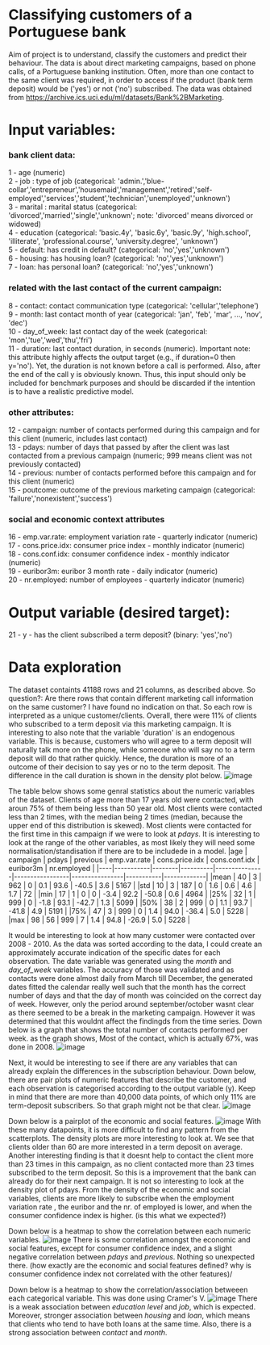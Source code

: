 # Classifying customers of a Portuguese bank
Aim of project is to understand, classify the customers and predict their behaviour. The data is about direct marketing campaigns, based on phone calls, of a Portuguese banking institution. Often, more than one contact to the same client was required, in order to access if the product (bank term deposit) would be ('yes') or not ('no') subscribed. The data was obtained from https://archive.ics.uci.edu/ml/datasets/Bank%2BMarketing.

# Input variables:
### bank client data:
1 - age (numeric)<br/>
2 - job : type of job (categorical: 'admin.','blue-collar','entrepreneur','housemaid','management','retired','self-employed','services','student','technician','unemployed','unknown')<br/>
3 - marital : marital status (categorical: 'divorced','married','single','unknown'; note: 'divorced' means divorced or widowed)<br/>
4 - education (categorical: 'basic.4y', 'basic.6y', 'basic.9y', 'high.school', 'illiterate', 'professional.course', 'university.degree', 'unknown')<br/>
5 - default: has credit in default? (categorical: 'no','yes','unknown')<br/>
6 - housing: has housing loan? (categorical: 'no','yes','unknown')<br/>
7 - loan: has personal loan? (categorical: 'no','yes','unknown')
### related with the last contact of the current campaign:
8 - contact: contact communication type (categorical: 'cellular','telephone')<br/>
9 - month: last contact month of year (categorical: 'jan', 'feb', 'mar', ..., 'nov', 'dec')<br/>
10 - day_of_week: last contact day of the week (categorical: 'mon','tue','wed','thu','fri')<br/>
11 - duration: last contact duration, in seconds (numeric). Important note: this attribute highly affects the output target (e.g., if duration=0 then y='no'). Yet, the duration is not known before a call is performed. Also, after the end of the call y is obviously known. Thus, this input should only be included for benchmark purposes and should be discarded if the intention is to have a realistic predictive model.
### other attributes:
12 - campaign: number of contacts performed during this campaign and for this client (numeric, includes last contact)<br/>
13 - pdays: number of days that passed by after the client was last contacted from a previous campaign (numeric; 999 means client was not previously contacted)<br/>
14 - previous: number of contacts performed before this campaign and for this client (numeric)<br/>
15 - poutcome: outcome of the previous marketing campaign (categorical: 'failure','nonexistent','success')
### social and economic context attributes
16 - emp.var.rate: employment variation rate - quarterly indicator (numeric)<br/>
17 - cons.price.idx: consumer price index - monthly indicator (numeric)<br/>
18 - cons.conf.idx: consumer confidence index - monthly indicator (numeric)<br/>
19 - euribor3m: euribor 3 month rate - daily indicator (numeric)<br/>
20 - nr.employed: number of employees - quarterly indicator (numeric)

# Output variable (desired target):
21 - y - has the client subscribed a term deposit? (binary: 'yes','no')

# Data exploration
The dataset containts 41188 rows and 21 columns, as described above. So question?: Are there rows that contain different marketing call information on the same customer? I have found no indication on that. So each row is interpreted as a unique customer/clients. Overall, there were 11% of clients who subscribed to a term deposit via this marketing campaign. It is interesting to also note that the variable 'duration' is an endogenous variable. This is because, customers who will agree to a term deposit will naturally talk more on the phone, while someone who will say no to a term deposit will do that rather quickly. Hence, the duration is more of an outcome of their decision to say yes or no to the term deposit. The difference in the call duration is shown in the density plot below.
![image](https://user-images.githubusercontent.com/48698645/109701177-03420780-7b93-11eb-8b34-88af0ec7598b.png)

The table below shows some genral statistics about the numeric variables of the dataset. Clients of age more than 17 years old were contacted, with aroun 75% of them being less than 50 year old. Most clients were contacted less than 2 times, with the median being 2 times (median, because the upper end of this distribution is skewed). Most clients were contacted for the first time in this campaign if we were to look at _pdays_. It is interesting to look at the range of the other variables, as most likely they will need some normalisation/standisation if there are to be includede in a model.
|age |	campaign |	pdays |	previous |	emp.var.rate |	cons.price.idx |	cons.conf.idx |	euribor3m |	nr.employed |
|----|-----------|--------|----------|---------------|-----------------|----------------|-----------|-------------|
|mean |	40 |	3 |	962 |	0 |	0.1 |	93.6 |	-40.5 |	3.6 |	5167 |
|std |	10 |	3 |	187 |	0 |	1.6 |	0.6 |	4.6 |	1.7 |	72 |
|min |	17 |	1 |	0 |	0 |	-3.4 |	92.2 |	-50.8 |	0.6 |	4964 |
|25% |	32 |	1 |	999 |	0 |	-1.8 |	93.1 |	-42.7 |	1.3 |	5099 |
|50% |	38 |	2 |	999 |	0 |	1.1 |	93.7 |	-41.8 |	4.9 |	5191 |
|75% |	47 |	3 |	999 |	0 |	1.4 |	94.0 |	-36.4 |	5.0 |	5228 |
|max |	98 |	56 |	999 |	7 |	1.4 |	94.8 |	-26.9 |	5.0 |	5228 |

It would be interesting to look at how many customer were contacted over 2008 - 2010. As the data was sorted according to the data, I could create an approximately accurate indication of the specific dates for each observation. The date variable was generated using the _month_ and _day_of_week_ variables. The accuracy of those was validated and as contacts were done almost daily from March till December, the generated dates fitted the calendar really well such that the month has the correct number of days and that the day of month was coincided on the correct day of week. However, only the period around september/october wasnt clear as there seemed to be a break in the marketing campaign. However it was determined that this wouldnt affect the findingds from the time series. Down below is a graph that shows the total number of contacts performed per week. as the graph shows, Most of the contact, which is actually 67%, was done in 2008.
![image](https://user-images.githubusercontent.com/48698645/110029441-c281f400-7d34-11eb-8e0c-7538aa6f1494.png)

Next, it would be interesting to see if there are any variables that can already explain the differences in the subscription behaviour. Down below, there are pair plots of numeric features that describe the customer, and each observation is categorised according to the output variable (y). Keep in mind that there are more than 40,000 data points, of which only 11% are term-deposit subscribers. So that graph might not be that clear.
![image](https://user-images.githubusercontent.com/48698645/110150928-1d245a00-7de0-11eb-9bb5-8cc3eb772020.png)

Down below is a pairplot of the economic and social features.
![image](https://user-images.githubusercontent.com/48698645/110147550-1d225b00-7ddc-11eb-8a33-92db167383d0.png)
With these many datapoints, it is more difficult to find any pattern from the scatterplots. The density plots are more interesting to look at. We see that clients older than 60 are more interested in a term deposit on average. Another interesting finding is that it doesnt help to contact the client more than 23 times in this campaign, as no client contacted more than 23 times subscribed to the term deposit. So this is a improvement that the bank can already do for their next campaign. It is not so interesting to look at the density plot of pdays. From the density of the economic and social variables, clients are more likely to subscribe when the employment variation rate , the euribor and the nr. of employed is lower, and when the consumer confidence index is higher. (is this what we expected?)

Down below is a heatmap to show the correlation between each numeric variables. 
![image](https://user-images.githubusercontent.com/48698645/110239633-3fd18280-7f48-11eb-822d-049aab25d4ac.png)
There is some correlation amongst the economic and social features, except for consumer confidence index, and a slight negative correlation between _pdays_ and _previous_. Nothing so unexpected there. (how exactly are the economic and social features defined? why is consumer confidence index not correlated with the other features)/

Down below is a heatmap to show the correlation/association betweeen each categorical variable. This was done using Cramer's V.
![image](https://user-images.githubusercontent.com/48698645/110241626-1158a500-7f52-11eb-9d4e-e17d39cf270c.png)
There is a weak association between _education level_ and _job_, which is expected. Moreover, stronger association between _housing_ and _loan_, which means that clients who tend to have both loans at the same time. Also, there is a strong association between _contact_ and _month_.



